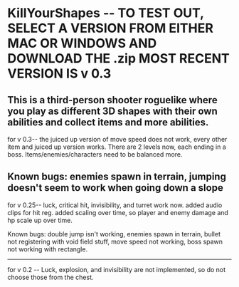 # KillYourShapes -- TO TEST OUT, SELECT A VERSION FROM EITHER MAC OR WINDOWS AND DOWNLOAD THE .zip MOST RECENT VERSION IS v 0.3
This is a third-person shooter roguelike where you play as different 3D shapes with their own abilities and collect items and more abilities.
-------------------------------------------------------------------------------------------------------------
for v 0.3-- the juiced up version of move speed does not work, every other item and juiced up version works. There are 2 levels now, each ending in a boss. Items/enemies/characters need to be balanced more.

Known bugs: enemies spawn in terrain, jumping doesn't seem to work when going down a slope
-------------------------------------------------------------------------------------------------------------
for v 0.25-- luck, critical hit, invisibility, and turret work now. added audio clips for hit reg. added scaling over time, so player and enemy damage and hp scale up over time.

Known bugs: double jump isn't working, enemies spawn in terrain, bullet not registering with void field stuff, move speed not working, boss spawn not working with rectangle.


-------------------------------------------------------------------------------------------------------------
for v 0.2 -- Luck, explosion, and invisibility are not implemented, so do not choose those from the chest.
